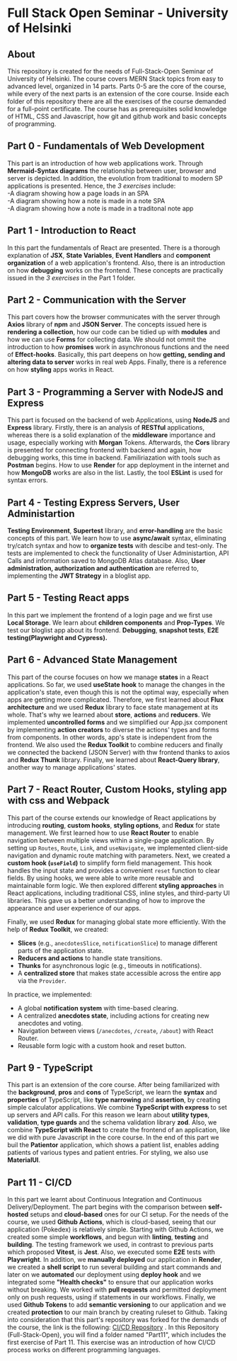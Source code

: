 # Full Stack Open Seminar - University of Helsinki<br/>

## About <br/>
This repository is created for the needs of Full-Stack-Open Seminar of University of Helsinki. The course covers MERN Stack topics from easy to advanced level, organized in 14 parts. Parts 0-5 are the core of the course, while every of the next parts is an extension of the core course. Inside each folder of this repository there are all the exercises of the course demanded for a full-point certificate. The course has as prerequisites solid knowledge of HTML, CSS and Javascript, how git and github work and basic concepts of programming. 

## Part 0 - Fundamentals of Web Development
This part is an introduction of how web applications work. Through **Mermaid-Syntax diagrams** the relationship between user, browser and server is depicted. In addition, the evolution from traditional to modern SP applications is presented. Hence, the *3 exercises* include:<br/>
-A diagram showing how a page loads in an SPA<br/>
-A diagram showing how a note is made in a note SPA<br/>
-A diagram showing how a note is made in a traditonal note app <br/>

## Part 1 - Introduction to React
In this part the fundamentals of React are presented. There is a thorough explanation of **JSX**, **State Variables**, **Event Handlers** and **component organization** of a web application's frontend. Also, there is an introduction on how **debugging** works on the frontend. These concepts are practically issued in the *3 exercises* in the Part 1 folder.<br/>

## Part 2 - Communication with the Server
This part covers how the browser communicates with the server through **Axios** library of **npm** and **JSON Server**. The concepts issued here is **rendering a collection**, how our code can be tidied up with **modules** and how we can use **Forms** for collecting data. We should not ommit the introduction to how **promises** work in asynchronous functions and the need of **Effect-hooks**. Basically, this part deepens on how **getting, sending and altering data to server** works in real web Apps. Finally, there is a reference on how **styling** apps works in React. <br/>

## Part 3 - Programming a Server with NodeJS and Express
This part is focused on the backend of web Applications, using **NodeJS** and **Express** library. Firstly, there is an analysis of **RESTful** applications, whereas there is a solid explanation of the **middleware** importance and usage, especially working with **Morgan** Tokens. Afterwards, the **Cors** library is presented for connecting frontend with backend and again, how debugging works, this time in backend. Familiriazation with tools such as **Postman** begins. How to use **Render** for app deployment in the internet and how **MongoDB** works are also in the list. Lastly, the tool **ESLint** is used for syntax errors.

## Part 4 - Testing Express Servers, User Administartion
**Testing Environment**, **Supertest** library, and **error-handling** are the basic concepts of this part. We learn how to use **async/await** syntax, eliminating try/catch syntax and how to **organize tests** with descibe and test-only. The tests are implemented to check the functionality of User Administartion, API Calls and information saved to MongoDB Atlas database. Also, **User administration, authorization and authentication** are referred to, implementing the **JWT Strategy** in a bloglist app.

## Part 5 - Testing React apps
In this part we implement the frontend of a login page and we first use **Local Storage**. We learn about **children components** and **Prop-Types**. We test our bloglist app about its frontend. **Debugging**, **snapshot tests**, **E2E testing(Playwright and Cypress).**

## Part 6 - Advanced State Management
This part of the course focuses on how we manage **states** in a React applications. So far, we used **useState hook** to manage the changes in the application's state, even though this is not the optimal way, especially when apps are getting more complicated. Therefore, we first learned about **Flux architecture** and we used **Redux** library to face state management at its whole. That's why we learned about **store**, **actions** and **reducers**. We implemented **uncontrolled forms** and we simplified our App.jsx component by implementing **action creators** to diverse the actions' types and forms from components. In other words, app's state is independent from the frontend. We also used the **Redux Toolkit** to combine reducers and finally we connected the backend (JSON Server) with thw frontend thanks to axios and **Redux Thunk** library. Finally, we learned about **React-Query library**, another way to manage applications' states. 

## Part 7 - React Router, Custom Hooks, styling app with css and Webpack
This part of the course extends our knowledge of React applications by introducing **routing**, **custom hooks**, **styling options**, and **Redux** for state management.
We first learned how to use **React Router** to enable navigation between multiple views within a single-page application. By setting up `Routes`, `Route`, `Link`, and `useNavigate`, we implemented client-side navigation and dynamic route matching with parameters. Next, we created a **custom hook (`useField`)** to simplify form field management. This hook handles the input state and provides a convenient `reset` function to clear fields. By using hooks, we were able to write more reusable and maintainable form logic. We then explored different **styling approaches** in React applications, including traditional CSS, inline styles, and third-party UI libraries. This gave us a better understanding of how to improve the appearance and user experience of our apps.

Finally, we used **Redux** for managing global state more efficiently. With the help of **Redux Toolkit**, we created:
- **Slices** (e.g., `anecdotesSlice`, `notificationSlice`) to manage different parts of the application state.
- **Reducers and actions** to handle state transitions.
- **Thunks** for asynchronous logic (e.g., timeouts in notifications).
- A **centralized store** that makes state accessible across the entire app via the `Provider`.

In practice, we implemented:
- A global **notification system** with time-based clearing.
- A centralized **anecdotes state**, including actions for creating new anecdotes and voting.
- Navigation between views (`/anecdotes`, `/create`, `/about`) with React Router.
- Reusable form logic with a custom hook and reset button.


## Part 9 - TypeScript
This part is an extension of the core course. After being familiarized with the **background**, **pros** and **cons** of TypeScript, we learn the **syntax** and **properties** of TypeScript, like **type narrowing** and **assertion**, by creating simple calculator applications. We combine **TypeScript with express** to set up servers and API calls. For this reason we learn about **utility types**, **validation**, **type guards** and the schema validation library **zod**. Also, we combine **TypeScript with React** to create the frontend of an application, like we did with pure Javascript in the core course. In the end of this part we buil the **Patientor** application, which shows a patient list, enables adding patients of various types and patient entries. For styling, we also use **MaterialUI**. 

## Part 11 - CI/CD
In this part we learnt about Continuous Integration and Continuous Delivery/Deployment. The part begins with the comparison between **self-hosted** setups and **cloud-based** ones for our CI setup. For the needs of the course, we used **Github Actions**, which is cloud-based, seeing that our application (Pokedex) is relatively simple. Starting with Github Actions, we created some simple **workflows**, and begun with **linting**, **testing** and **building**. The testing framework we used, in contrast to previous parts which proposed **Vitest**, is **Jest**. Also, we executed some **E2E** tests with **Playwright**. In addition, we **manually deployed** our application in **Render**, we created a **shell script** to run several building and start commands and later on we **automated** our deployment using **deploy hook** and we integrated some **"Health checks"** to ensure that our application works without breaking. We worked with **pull requests** and permitted deployment only on push requests, using if statements in our workflows. Finally, we used **Github Tokens** to add **semantic versioning** to our application and we created **protection** to our main branch by creating ruleset to Github. Taking into consideration that this part's repository was forked for the demands of the course, the link is the following: [CI/CD Repository](https://github.com/BarbaraKoul/full-stack-open-pokedex) . In this Repository (Full-Stack-Open), you will find a folder named "Part11", which includes the first exercise of Part 11. This exercise was an introduction of how CI/CD process works on different programming languages.  
